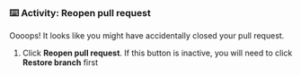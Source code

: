 ### :keyboard: Activity: Reopen pull request

Oooops! It looks like you might have accidentally closed your pull request.

1. Click **Reopen pull request**. If this button is inactive, you will need to click **Restore branch** first
